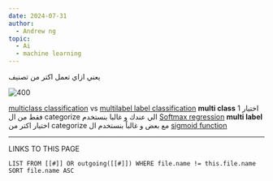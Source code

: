 ```yaml
---
date: 2024-07-31
author:
  - Andrew ng
topic:
  - Ai
  - machine learning
---
```



يعني ازاي تعمل اكتر من تصنيف 

![400](Pasted%20image%2020240731030726.png)


[multiclass classification](_ZettleNotes/programming%20Notes/AI_Notes/multiclass%20classification.md) vs [multilabel label classification](_ZettleNotes/programming%20Notes/AI_Notes/multilabel%20label%20classification.md)
**multi class**
اختيار 1 فقط من ال categorize الي عندك و غالبا بنستخدم [Softmax regression](_ZettleNotes/programming%20Notes/AI_Notes/Softmax%20regression.md) 
**multi label**
اختيار اكتر من categorize مع بعض و غالباً بنستخدم ال [sigmoid function](_ZettleNotes/programming%20Notes/AI_Notes/sigmoid%20function.md)


----
LINKS TO THIS PAGE 
```dataview
LIST FROM [[#]] OR outgoing([[#]]) WHERE file.name != this.file.name SORT file.name ASC
```

